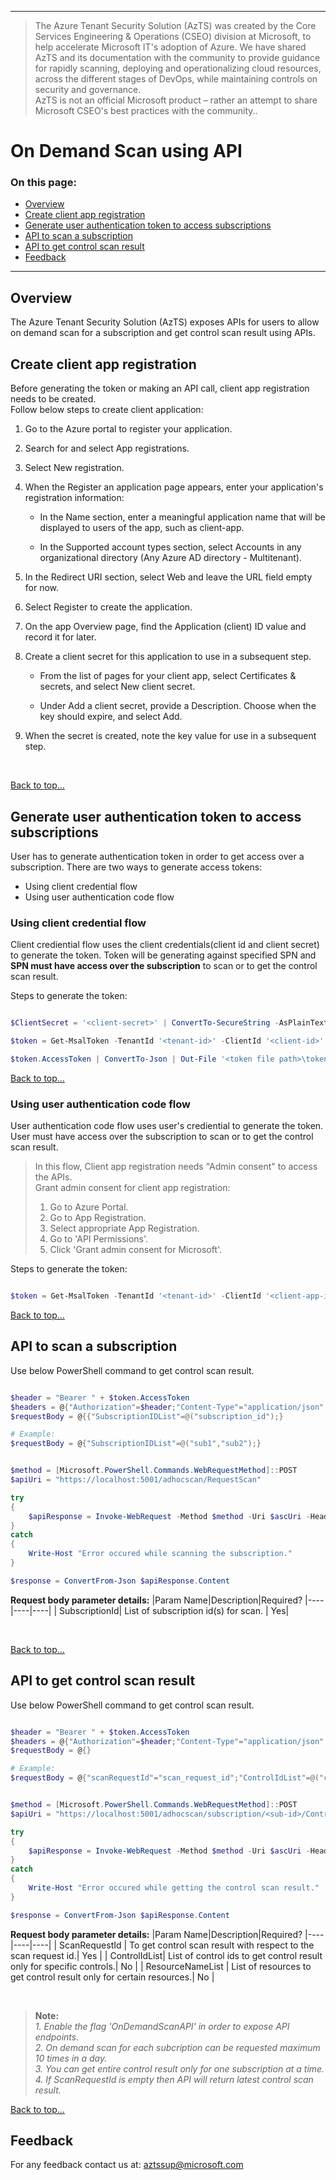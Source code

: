 ----------------------------------------------

> The Azure Tenant Security Solution (AzTS) was created by the Core Services Engineering & Operations (CSEO) division at Microsoft, to help accelerate Microsoft IT's adoption of Azure. We have shared AzTS and its documentation with the community to provide guidance for rapidly scanning, deploying and operationalizing cloud resources, across the different stages of DevOps, while maintaining controls on security and governance.
<br>AzTS is not an official Microsoft product – rather an attempt to share Microsoft CSEO's best practices with the community..
# On Demand Scan using API 

### On this page:
- [Overview](OnDemandScanAPIs.md#overview)
- [Create client app registration](OnDemandScanAPIs.md#Create-client-app-registration)
- [Generate user authentication token to access subscriptions](OnDemandScanAPIs.md#Generate-user-authentication-token-to-access-subscriptions)
- [API to scan a subscription](OnDemandScanAPIs.md#API-to-scan-a-subscription)
- [API to get control scan result](OnDemandScanAPIs.md#API-to-get-control-scan-result)
- [Feedback](OnDemandScanAPIs.md#Feedback)

-----------------------------------------------------------------
## Overview 
The Azure Tenant Security Solution (AzTS) exposes APIs for users to allow on demand scan for a subscription and get control scan result using APIs.

## Create client app registration
Before generating the token or making an API call, client app registration needs to be created.
</br>
Follow below steps to create client application:
1. Go to the Azure portal to register your application.

2. Search for and select App registrations.

3. Select New registration.

4. When the Register an application page appears, enter your application's registration information:

    - In the Name section, enter a meaningful application name that will be displayed to users of the app, such as client-app.

    - In the Supported account types section, select Accounts in any organizational directory (Any Azure AD directory - Multitenant).

5. In the Redirect URI section, select Web and leave the URL field empty for now.

6. Select Register to create the application.

7. On the app Overview page, find the Application (client) ID value and record it for later.

8. Create a client secret for this application to use in a subsequent step.

    - From the list of pages for your client app, select Certificates & secrets, and select New client secret.

    - Under Add a client secret, provide a Description. Choose when the key should expire, and select Add.

9. When the secret is created, note the key value for use in a subsequent step.

</br>


[Back to top…](OnDemandScanAPIs.md#On-this-page)

## Generate user authentication token to access subscriptions
User has to generate authentication token in order to get access over a subscription.
There are two ways to generate access tokens:
- Using client credential flow
- Using user authentication code flow

### Using client credential flow
Client crediential flow uses the client credentials(client id and client secret) to generate the token. Token will be generating against specified SPN and **SPN must have access over the subscription** to scan or to get the control scan result.

Steps to generate the token:
``` PowerShell

$ClientSecret = '<client-secret>' | ConvertTo-SecureString -AsPlainText -Force

$token = Get-MsalToken -TenantId '<tenant-id>' -ClientId '<client-id>' -ClientSecret $ClientSecret -Scopes "<WebAPI-scope>"

$token.AccessToken | ConvertTo-Json | Out-File '<token file path>\token.json'

```

[Back to top…](OnDemandScanAPIs.md#On-this-page)

### Using user authentication code flow
User authentication code flow uses user's crediential to generate the token. User must have access over the subscription  to scan or to get the control scan result.

> In this flow, Client app registration needs "Admin consent" to access the APIs.
> </br>
> Grant admin consent for client app registration:
> 1. Go to Azure Portal.
> 2. Go to App Registration.
> 3. Select appropriate App Registration.
> 4. Go to 'API Permissions'.
> 5. Click 'Grant admin consent for Microsoft'.


Steps to generate the token:
``` PowerShell

$token = Get-MsalToken -TenantId '<tenant-id>' -ClientId '<client-app-id>' -RedirectUri 'https://localhost' -Scopes 'api://06b8fce5-a6a9-470a-b05d-a7557b7a704c/user_impersonation'

```

[Back to top…](OnDemandScanAPIs.md#On-this-page)

## API to scan a subscription

Use below PowerShell command to get control scan result.

``` PowerShell

$header = "Bearer " + $token.AccessToken
$headers = @{"Authorization"=$header;"Content-Type"="application/json";}
$requestBody = @{{"SubscriptionIDList"=@("subscription_id");}

# Example:
$requestBody = @{"SubscriptionIDList"=@("sub1","sub2");}


$method = [Microsoft.PowerShell.Commands.WebRequestMethod]::POST
$apiUri = "https://localhost:5001/adhocscan/RequestScan"

try
{
    $apiResponse = Invoke-WebRequest -Method $method -Uri $ascUri -Headers $headers -Body ($requestBody | ConvertTo-Json) -UseBasicParsing
}
catch
{
    Write-Host "Error occured while scanning the subscription."
}

$response = ConvertFrom-Json $apiResponse.Content

```

**Request body parameter details:**
|Param Name|Description|Required?
|----|----|----|
| SubscriptionId| List of subscription id(s) for scan. | Yes|

</br>

[Back to top…](OnDemandScanAPIs.md#On-this-page)

## API to get control scan result
Use below PowerShell command to get control scan result.

``` PowerShell

$header = "Bearer " + $token.AccessToken
$headers = @{"Authorization"=$header;"Content-Type"="application/json";}
$requestBody = @{}

# Example:
$requestBody = @{"scanRequestId"="scan_request_id";"ControlIdList"=@("control_id1","control_id1");"ResourceNameList"=@("resource1","resource2");}


$method = [Microsoft.PowerShell.Commands.WebRequestMethod]::POST
$apiUri = "https://localhost:5001/adhocscan/subscription/<sub-id>/ControlScanResult"

try
{
    $apiResponse = Invoke-WebRequest -Method $method -Uri $ascUri -Headers $headers -Body ($requestBody | ConvertTo-Json) -UseBasicParsing
}
catch
{
    Write-Host "Error occured while getting the control scan result."
}

$response = ConvertFrom-Json $apiResponse.Content

```


**Request body parameter details:**
|Param Name|Description|Required?
|----|----|----|
| ScanRequestId | To get control scan result with respect to the scan request id.| Yes |
| ControlIdList| List of control ids to get control result only for specific controls.| No |
| ResourceNameList | List of resources to get control result only for certain resources.| No |


</br>

> **Note:** 
> </br>
> _1. Enable the flag 'OnDemandScanAPI' in order to expose API endpoints._
> </br>
> _2. On demand scan for each subcription can be requested maximum 10 times in a day._
> </br>
> _3. You can get entire control result only for one subscription at a time._
> </br>
> _4. If ScanRequestId is empty then API will return latest control scan result._
> </br>

[Back to top…](OnDemandScanAPIs.md#On-this-page)

## Feedback

For any feedback contact us at: aztssup@microsoft.com 
